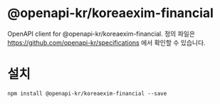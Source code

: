 # @openapi-kr/koreaexim-financial
OpenAPI client for @openapi-kr/koreaexim-financial.
정의 파일은 https://github.com/openapi-kr/specifications 에서 확인할 수 있습니다.

# 설치
```
npm install @openapi-kr/koreaexim-financial --save
```
